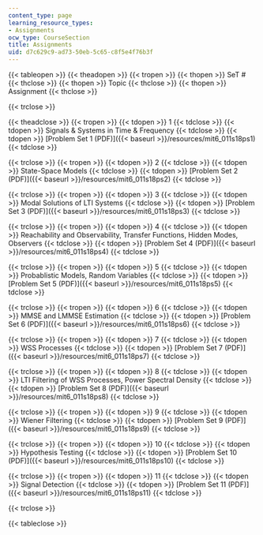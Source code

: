 ```yaml
---
content_type: page
learning_resource_types:
- Assignments
ocw_type: CourseSection
title: Assignments
uid: d7c629c9-ad73-50eb-5c65-c8f5e4f76b3f
---
```


{{< tableopen >}}
{{< theadopen >}}
{{< tropen >}}
{{< thopen >}}
SeT #
{{< thclose >}}
{{< thopen >}}
Topic
{{< thclose >}}
{{< thopen >}}
Assignment
{{< thclose >}}

{{< trclose >}}

{{< theadclose >}}
{{< tropen >}}
{{< tdopen >}}
1
{{< tdclose >}}
{{< tdopen >}}
Signals & Systems in Time & Frequency
{{< tdclose >}}
{{< tdopen >}}
[Problem Set 1 (PDF)]({{< baseurl >}}/resources/mit6_011s18ps1)
{{< tdclose >}}

{{< trclose >}}
{{< tropen >}}
{{< tdopen >}}
2
{{< tdclose >}}
{{< tdopen >}}
State-Space Models
{{< tdclose >}}
{{< tdopen >}}
[Problem Set 2 (PDF)]({{< baseurl >}}/resources/mit6_011s18ps2)
{{< tdclose >}}

{{< trclose >}}
{{< tropen >}}
{{< tdopen >}}
3
{{< tdclose >}}
{{< tdopen >}}
Modal Solutions of LTI Systems
{{< tdclose >}}
{{< tdopen >}}
[Problem Set 3 (PDF)]({{< baseurl >}}/resources/mit6_011s18ps3)
{{< tdclose >}}

{{< trclose >}}
{{< tropen >}}
{{< tdopen >}}
4
{{< tdclose >}}
{{< tdopen >}}
Reachability and Observability, Transfer Functions, Hidden Modes, Observers
{{< tdclose >}}
{{< tdopen >}}
[Problem Set 4 (PDF)]({{< baseurl >}}/resources/mit6_011s18ps4)
{{< tdclose >}}

{{< trclose >}}
{{< tropen >}}
{{< tdopen >}}
5
{{< tdclose >}}
{{< tdopen >}}
Probablistic Models, Random Variables
{{< tdclose >}}
{{< tdopen >}}
[Problem Set 5 (PDF)]({{< baseurl >}}/resources/mit6_011s18ps5)
{{< tdclose >}}

{{< trclose >}}
{{< tropen >}}
{{< tdopen >}}
6
{{< tdclose >}}
{{< tdopen >}}
MMSE and LMMSE Estimation
{{< tdclose >}}
{{< tdopen >}}
[Problem Set 6 (PDF)]({{< baseurl >}}/resources/mit6_011s18ps6)
{{< tdclose >}}

{{< trclose >}}
{{< tropen >}}
{{< tdopen >}}
7
{{< tdclose >}}
{{< tdopen >}}
WSS Processes
{{< tdclose >}}
{{< tdopen >}}
[Problem Set 7 (PDF)]({{< baseurl >}}/resources/mit6_011s18ps7)
{{< tdclose >}}

{{< trclose >}}
{{< tropen >}}
{{< tdopen >}}
8
{{< tdclose >}}
{{< tdopen >}}
LTI Filtering of WSS Processes, Power Spectral Density
{{< tdclose >}}
{{< tdopen >}}
[Problem Set 8 (PDF)]({{< baseurl >}}/resources/mit6_011s18ps8)
{{< tdclose >}}

{{< trclose >}}
{{< tropen >}}
{{< tdopen >}}
9
{{< tdclose >}}
{{< tdopen >}}
Wiener Filtering
{{< tdclose >}}
{{< tdopen >}}
[Problem Set 9 (PDF)]({{< baseurl >}}/resources/mit6_011s18ps9)
{{< tdclose >}}

{{< trclose >}}
{{< tropen >}}
{{< tdopen >}}
10
{{< tdclose >}}
{{< tdopen >}}
Hypothesis Testing
{{< tdclose >}}
{{< tdopen >}}
[Problem Set 10 (PDF)]({{< baseurl >}}/resources/mit6_011s18ps10)
{{< tdclose >}}

{{< trclose >}}
{{< tropen >}}
{{< tdopen >}}
11
{{< tdclose >}}
{{< tdopen >}}
Signal Detection
{{< tdclose >}}
{{< tdopen >}}
[Problem Set 11 (PDF)]({{< baseurl >}}/resources/mit6_011s18ps11)
{{< tdclose >}}

{{< trclose >}}

{{< tableclose >}}